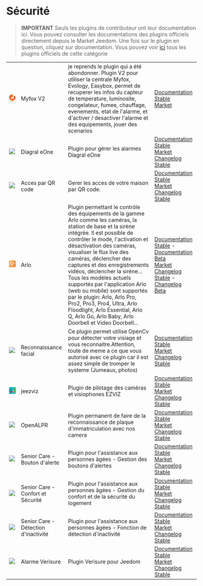 
# Sécurité


>**IMPORTANT**
>Seuls les plugins de contributeur ont leur documentation ici. Vous pouvez consulter les documentations des plugins officiels directement depuis le Market Jeedom. Une fois sur le plugin en question, cliquez sur documentation.
>Vous pouvez voir [ici](https://market.jeedom.com/index.php?v=d&p=market&type=plugin&categorie=security) tous les plugins officiels de cette catégorie


| | | | |
|--- | --- | --- | ---|
|<img src="Alarmemyfox/Alarmemyfox_icon.png" class="pluginLogo" width="100" />|Myfox V2|je reprends le plugin qui a été abondonner. Plugin V2 pour utiliser la centrale Myfox, Evology, Easybox, permet de recuperer les infos du capteur de temperature, luminosite, congelateur, fumee, chauffage, evenements, etat de l'alarme, et d'activer / desactiver l'alarme et des equipements, jouer des scenarios|[Documentation Stable]()<br/>[Market](https://market.jeedom.com/index.php?v=d&p=market_display&id=4471)|
|<img src="Diagral_eOne/Diagral_eOne_icon.png" class="pluginLogo" width="100" />|Diagral eOne|Plugin pour gérer les alarmes Diagral eOne|[Documentation Stable](https://mguyard.github.io/Jeedom-Diagral_eOne/fr_FR/)<br/>[Market](https://market.jeedom.com/index.php?v=d&p=market_display&id=3820)<br/>[Changelog Stable](https://mguyard.github.io/Jeedom-Diagral_eOne/fr_FR/changelog)|
|<img src="QRacces/QRacces_icon.png" class="pluginLogo" width="100" />|Acces par QR code|Gerer les acces de votre maison par QR code.|[Documentation Stable](http://mika-nt28.github.io/Documentations/QRacces/fr_FR)<br/>[Market](https://market.jeedom.com/index.php?v=d&p=market_display&id=3758)<br/>[Changelog Stable](https://mika-nt28.github.io/Documentations/QRacces/fr_FR/changelog)|
|<img src="arlo/arlo_icon.png" class="pluginLogo" width="100" />|Arlo|Plugin permettant le contrôle des équipements de la gamme Arlo comme les caméras, la station de base et la sirène intégrée. Il est possible de contrôler le mode, l'activation et désactivation des caméras, visualiser le flux live des caméras, déclencher des captures et des enregistrements vidéos, déclencher la sirène... Tous les modèles actuels supportés par l'application Arlo (web ou mobile) sont supportés par le plugin: Arlo, Arlo Pro, Pro2, Pro3, Pro4, Ultra, Arlo Floodlight, Arlo Essential, Arlo Q, Arlo Go, Arlo Baby, Arlo Doorbell et Video Doorbell...|[Documentation Stable](https://mips2648.github.io/jeedom-plugins-docs/arlo/fr_FR/) - [Documentation Beta](https://mips2648.github.io/jeedom-plugins-docs/arlo/fr_FR/)<br/>[Market](https://market.jeedom.com/index.php?v=d&p=market_display&id=3708)<br/>[Changelog Stable](https://mips2648.github.io/jeedom-plugins-docs/arlo/fr_FR/changelog) - [Changelog Beta](https://mips2648.github.io/jeedom-plugins-docs/arlo/fr_FR/changelog)|
|<img src="facerecognition/facerecognition_icon.png" class="pluginLogo" width="100" />|Reconnaissance facial|Ce plugin permet utilise OpenCv pour détecter votre visiage et vous reconnaitre.Attention, toute de meme a ce que vous autorisé avec ce plugin car il est assez simple de tromper le systeme (Jumeaux, photos)|[Documentation Stable](http://mika-nt28.github.io/Documentations/facerecognition/fr_FR/)<br/>[Market](https://market.jeedom.com/index.php?v=d&p=market_display&id=3863)<br/>[Changelog Stable](https://mika-nt28.github.io/Documentations/facerecognition/fr_FR/changelog)|
|<img src="jeezviz/jeezviz_icon.png" class="pluginLogo" width="100" />|jeezviz|Plugin de pilotage des caméras et visiophones EZVIZ|[Documentation Stable](https://famille-ozaer.github.io/jeezviz/fr_FR/index.md)<br/>[Market](https://market.jeedom.com/index.php?v=d&p=market_display&id=4063)<br/>[Changelog Stable](https://famille-ozaer.github.io/jeezviz/fr_FR/changelog.html)|
|<img src="openalpr/openalpr_icon.png" class="pluginLogo" width="100" />|OpenALPR|Plugin permanent de faire de la reconnaissance de plaque d'immatriculation avec nos camera|[Documentation Stable](https://mika-nt28.github.io/Documentations/openalpr/fr_FR)<br/>[Market](https://market.jeedom.com/index.php?v=d&p=market_display&id=1613)<br/>[Changelog Stable](https://mika-nt28.github.io/Documentations/openalpr/fr_FR/changelog)|
|<img src="seniorcarealertbt/seniorcarealertbt_icon.png" class="pluginLogo" width="100" />|Senior Care - Bouton d'alerte|Plugin pour l'assistance aux personnes âgées - Gestion des boutons d'alertes|[Documentation Stable](https://agp42.github.io/seniorcarealertbt/fr_FR/)<br/>[Market](https://market.jeedom.com/index.php?v=d&p=market_display&id=3948)<br/>[Changelog Stable](https://agp42.github.io/seniorcarealertbt/fr_FR/changelog)|
|<img src="seniorcarecomfortsecurity/seniorcarecomfortsecurity_icon.png" class="pluginLogo" width="100" />|Senior Care - Confort et Sécurité|Plugin pour l'assistance aux personnes âgées - Gestion du confort et de la sécurité du logement|[Documentation Stable](https://agp42.github.io/seniorcarecomfortsecurity/fr_FR/)<br/>[Market](https://market.jeedom.com/index.php?v=d&p=market_display&id=3972)<br/>[Changelog Stable](https://agp42.github.io/seniorcarecomfortsecurity/fr_FR/changelog)|
|<img src="seniorcareinactivity/seniorcareinactivity_icon.png" class="pluginLogo" width="100" />|Senior Care - Détection d'inactivité|Plugin pour l'assistance aux personnes âgées - Fonction de détection d'inactivité|[Documentation Stable](https://agp42.github.io/seniorcareinactivity/fr_FR/)<br/>[Market](https://market.jeedom.com/index.php?v=d&p=market_display&id=3947)<br/>[Changelog Stable](https://agp42.github.io/seniorcareinactivity/fr_FR/changelog)|
|<img src="verisure/verisure_icon.png" class="pluginLogo" width="100" />|Alarme Verisure|Plugin Verisure pour Jeedom|[Documentation Stable](https://xav-74.github.io/verisure/fr_FR/)<br/>[Market](https://market.jeedom.com/index.php?v=d&p=market_display&id=3997)<br/>[Changelog Stable](https://xav-74.github.io/verisure/fr_FR/changelog)|
